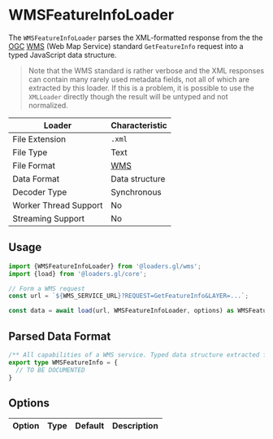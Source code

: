 # WMSFeatureInfoLoader

The `WMSFeatureInfoLoader` parses the XML-formatted response from the 
the [OGC](https://www.opengeospatial.org/) [WMS](https://www.ogc.org/standards/wms) (Web Map Service) standard `GetFeatureInfo` request into a typed JavaScript data structure.

> Note that the WMS standard is rather verbose and the XML responses can contain many rarely used metadata fields, not all of which are extracted by this loader. If this is a problem, it is possible to use the `XMLLoader` directly though the result will be untyped and not normalized.

| Loader                | Characteristic                                       |
| --------------------- | ---------------------------------------------------- |
| File Extension        | `.xml`                                               |
| File Type             | Text                                                 |
| File Format           | [WMS](https://en.wikipedia.org/wiki/Web_Map_Service) |
| Data Format           | Data structure         |
| Decoder Type          | Synchronous                                          |
| Worker Thread Support | No                                                  |
| Streaming Support     | No                                                   |

## Usage

```js
import {WMSFeatureInfoLoader} from '@loaders.gl/wms';
import {load} from '@loaders.gl/core';

// Form a WMS request
const url = `${WMS_SERVICE_URL}?REQUEST=GetFeatureInfo&LAYER=...`;

const data = await load(url, WMSFeatureInfoLoader, options) as WMSFeatureInfo;
```

## Parsed Data Format

```typescript
/** All capabilities of a WMS service. Typed data structure extracted from XML */
export type WMSFeatureInfo = {
  // TO BE DOCUMENTED
}
```

## Options

| Option | Type | Default | Description |
| ------ | ---- | ------- | ----------- |
